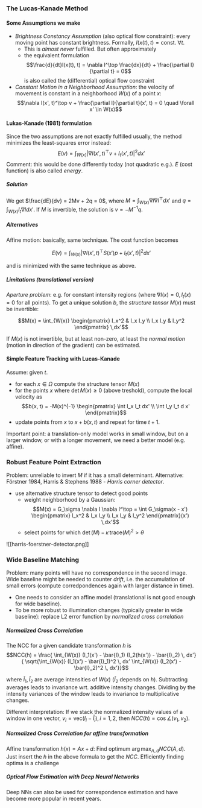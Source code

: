 ### The Lucas-Kanade Method

#### Some Assumptions we make
* *Brightness Constancy Assumption* (also optical flow constraint): every moving point has constant brightness. Formally, $I(x(t), t) = \text{const.} ~\forall t$.
	* This is *almost never* fulfilled. But often approximately
	* the equivalent formulation $$\frac{d}{dt}I(x(t), t) = \nabla I^\top \frac{dx}{dt} + \frac{\partial I}{\partial t} = 0$$is also called the (differential) optical flow constraint
* *Constant Motion in a Neighborhood Assumption*: the velocity of movement is constant in a neighborhood $W(x)$ of a point $x$: $$\nabla I(x', t)^\top v + \frac{\partial I}{\partial t}(x', t) = 0 \quad \forall x' \in W(x)$$

#### Lukas-Kanade (1981) formulation
Since the two assumptions are not exactly fulfilled usually, the method minimizes the least-squares error instead:
$$E(v) = \int_{W(x)} \vert \nabla I(x', t)^\top v + I_t(x', t)\vert^2 dx'$$
Comment: this would be done differently today (not quadratic e.g.). $E$ (cost function) is also called *energy*.

##### Solution
We get $\frac{dE}{dv} = 2Mv + 2q = 0$, where $M = \int_{W(x)} \nabla I \nabla I^\top dx'$ and $q = \int_{W(x)} I_t \nabla I dx'$.
If $M$ is invertible, the solution is $v = - M^{-1} q$.

##### Alternatives
Affine motion: basically, same technique. The cost function becomes

$$E(v) = \int_{W(x)} \vert \nabla I(x', t)^\top S(x') p + I_t(x', t)\vert^2 dx'$$

and is minimized with the same technique as above.

##### Limitations (translational version)
*Aperture problem*: e.g. for constant intensity regions (where $\nabla I(x) = 0, I_t(x) = 0$ for all points). To get a unique solution $b$, the *structure tensor* $M(x)$ must be invertible:

$$M(x) = \int_{W(x)} \begin{pmatrix} I_x^2 & I_x I_y \\ I_x I_y & I_y^2 \end{pmatrix} \,dx'$$

If $M(x)$ is not invertible, but at least non-zero, at least the *normal motion* (motion in direction of the gradient) can be estimated.


#### Simple Feature Tracking with Lucas-Kanade
Assume: given $t$.

- for each $x \in \Omega$ compute the structure tensor $M(x)$
- for the points $x$ where $\det M(x) \geq 0$ (above treshold), compute the local velocity as $$b(x, t) = -M(x)^{-1} \begin{pmatrix} \int I_x I_t dx' \\ \int I_y I_t d x' \end{pmatrix}$$
- update points from $x$ to $x + b(x, t)$ and repeat for time $t + 1$.

Important point: a translation-only model works in small window, but on a larger window, or with a longer movement, we need a better model (e.g. affine).

### Robust Feature Point Extraction
Problem: unreliable to invert $M$ if it has a small determinant. Alternative: Förstner 1984, Harris & Stephens 1988 - *Harris corner detector*.
- use alternative structure tensor to detect good points
	- weight neighborhood by a Gaussian: $$M(x) = G_\sigma \nabla I \nabla I^\top = \int G_\sigma(x - x') \begin{pmatrix} I_x^2 & I_x I_y \\ I_x I_y & I_y^2 \end{pmatrix}(x') \,dx'$$
	- select points for which $\det(M) - \kappa \,\text{trace}(M)^2 > \theta$

![[harris-foerstner-detector.png]]

### Wide Baseline Matching
Problem: many points will have no correspondence in the second image. Wide baseline might be needed to counter *drift*, i.e. the accumulation of small errors (compute corredpondences again with larger distance in time).

- One needs to consider an affine model (translational is not good enough for wide baseline).
- To be more robust to illumination changes (typically greater in wide baseline): replace L2 error function by *normalized cross correlation*

##### Normalized Cross Correlation
The NCC for a given candidate transformation $h$ is
$$NCC(h) = \frac{
 \int_{W(x)} (I_1(x') - \bar{I}_1) (I_2(h(x')) - \bar{I}_2) \, dx'}
{
 \sqrt{\int_{W(x)} (I_1(x') - \bar{I}_1)^2 \, dx'  \int_{W(x)} (I_2(x') - \bar{I}_2)^2 \, dx'}}$$

where $\bar{I}_1, \bar{I}_2$ are average intensities of $W(x)$ ($\bar{I}_2$ depends on $h$). Subtracting averages leads to invariance wrt. additive intensity changes. Dividing by the intensity variances of the window leads to invariance to multiplicative changes.

Different interpretation: If we stack the normalized intensity values of a window in one vector, $v_i = \text{vec}(I_i - \bar{I}_i), i =1,2$, then $NCC(h) = \cos \angle (v_1, v_2)$.

##### Normalized Cross Correlation for affine transformation
Affine transformation $h(x) = Ax + d$: Find optimum $\arg\max_{A,d} NCC(A, d)$. Just insert the $h$ in the above formula to get the $NCC$. Efficiently finding optima is a challenge

##### Optical Flow Estimation with Deep Neural Networks
Deep NNs can also be used for correspondence estimation and have become more popular in recent years.